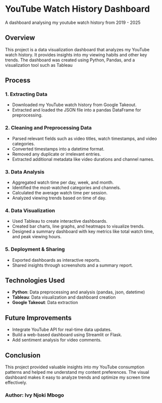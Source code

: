 # YouTube Watch History Dashboard
A dashboard analysing my youtube watch history from 2019 - 2025

## Overview
This project is a data visualization dashboard that analyzes my YouTube watch history. It provides insights into my viewing habits and other key trends. The dashboard was created using Python, Pandas, and a visualization tool such as Tableau

## Process
### 1. Extracting Data
- Downloaded my YouTube watch history from Google Takeout.
- Extracted and loaded the JSON file into a pandas DataFrame for preprocessing.

### 2. Cleaning and Preprocessing Data
- Parsed relevant fields such as video titles, watch timestamps, and video categories.
- Converted timestamps into a datetime format.
- Removed any duplicate or irrelevant entries.
- Extracted additional metadata like video durations and channel names.

### 3. Data Analysis
- Aggregated watch time per day, week, and month.
- Identified the most-watched categories and channels.
- Calculated the average watch time per session.
- Analyzed viewing trends based on time of day.

### 4. Data Visualization
- Used Tableau to create interactive dashboards.
- Created bar charts, line graphs, and heatmaps to visualize trends.
- Designed a summary dashboard with key metrics like total watch time, and peak viewing hours.

### 5. Deployment & Sharing
- Exported dashboards as interactive reports.
- Shared insights through screenshots and a summary report.

## Technologies Used
- **Python**: Data preprocessing and analysis (pandas, json, datetime)
- **Tableau**: Data visualization and dashboard creation
- **Google Takeout**: Data extraction

## Future Improvements
- Integrate YouTube API for real-time data updates.
- Build a web-based dashboard using Streamlit or Flask.
- Add sentiment analysis for video comments.

## Conclusion
This project provided valuable insights into my YouTube consumption patterns and helped me understand my content preferences. The visual dashboard makes it easy to analyze trends and optimize my screen time effectively.

### Author: Ivy Njoki Mbogo
